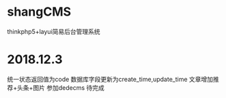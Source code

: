 # shangCMS
thinkphp5+layui简易后台管理系统
# 2018.12.3 
统一状态返回值为code
数据库字段更新为create_time,update_time
文章增加推荐+头条+图片 参加dedecms  待完成